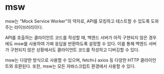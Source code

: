 # msw

msw는 "Mock Service Worker"의 약자로, API를 모킹하고 테스트할 수 있도록 도와주는 라이브러리이다.

API를 호출하는 클라이언트 코드를 작성할 때, 백엔드 서버가 아직 구현되지 않은 경우에도 msw를 사용하여 가짜 응답을 반환하도록 설정할 수 있다. 이를 통해 백엔드 서버가 구현되지 않은 상황에서도 클라이언트 코드를 작성하고 디버깅할 수 있다.

msw는 다양한 방식으로 사용할 수 있으며, fetch나 axios 등 다양한 HTTP 클라이언트와 호환된다. 또한, msw는 모든 자바스크립트 환경에서 사용할 수 있다.

